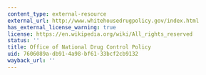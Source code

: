 ```yaml
---
content_type: external-resource
external_url: http://www.whitehousedrugpolicy.gov/index.html
has_external_license_warning: true
license: https://en.wikipedia.org/wiki/All_rights_reserved
status: ''
title: Office of National Drug Control Policy
uid: 7606089a-db91-4a98-bf61-33bcf2cb9132
wayback_url: ''
---
```

